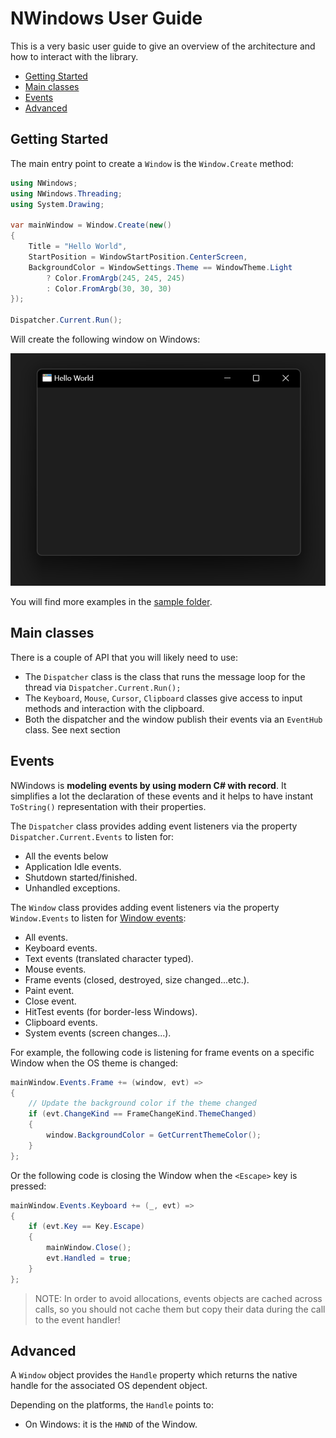 # NWindows User Guide

This is a very basic user guide to give an overview of the architecture and how to interact with the library.

- [Getting Started](#getting-started)
- [Main classes](#main-classes)
- [Events](#events)
- [Advanced](#advanced)

## Getting Started

The main entry point to create a `Window` is the `Window.Create` method:

```c#
using NWindows;
using NWindows.Threading;
using System.Drawing;

var mainWindow = Window.Create(new()
{
    Title = "Hello World",
    StartPosition = WindowStartPosition.CenterScreen,
    BackgroundColor = WindowSettings.Theme == WindowTheme.Light
        ? Color.FromArgb(245, 245, 245)
        : Color.FromArgb(30, 30, 30)
});

Dispatcher.Current.Run();
```

Will create the following window on Windows:

![](../img/NWindows-HelloWorld.png)

You will find more examples in the [sample folder](../samples/readme.md).

## Main classes

There is a couple of API that you will likely need to use:

- The `Dispatcher` class is the class that runs the message loop for the thread via `Dispatcher.Current.Run();`
- The `Keyboard`, `Mouse`, `Cursor`, `Clipboard` classes give access to input methods and interaction with the clipboard.
- Both the dispatcher and the window publish their events via an `EventHub` class. See next section

## Events

NWindows is **modeling events by using modern C# with record**. It simplifies a lot the declaration of these events and it helps to have instant `ToString()` representation with their properties.

The `Dispatcher` class provides adding event listeners via the property `Dispatcher.Current.Events` to listen for:
- All the events below
- Application Idle events.
- Shutdown started/finished.
- Unhandled exceptions.

The `Window` class provides adding event listeners via the property `Window.Events` to listen for [Window events](https://github.com/xoofx/NWindows/tree/main/src/NWindows/Events): 
- All events.
- Keyboard events.
- Text events (translated character typed).
- Mouse events.
- Frame events (closed, destroyed, size changed...etc.).
- Paint event.
- Close event.
- HitTest events (for border-less Windows).
- Clipboard events.
- System events (screen changes...).

For example, the following code is listening for frame events on a specific Window when the OS theme is changed:

```c#
mainWindow.Events.Frame += (window, evt) =>
{
    // Update the background color if the theme changed
    if (evt.ChangeKind == FrameChangeKind.ThemeChanged)
    {
        window.BackgroundColor = GetCurrentThemeColor();
    }
};
```

Or the following code is closing the Window when the `<Escape>` key is pressed:

```c#
mainWindow.Events.Keyboard += (_, evt) =>
{
    if (evt.Key == Key.Escape)
    {
        mainWindow.Close();
        evt.Handled = true;
    }
};
```

> NOTE: In order to avoid allocations, events objects are cached across calls, so you should not cache them but copy their data during the call to the event handler!

## Advanced

A `Window` object provides the `Handle` property which returns the native handle for the associated OS dependent object.

Depending on the platforms, the `Handle` points to:

- On Windows: it is the `HWND` of the Window.
